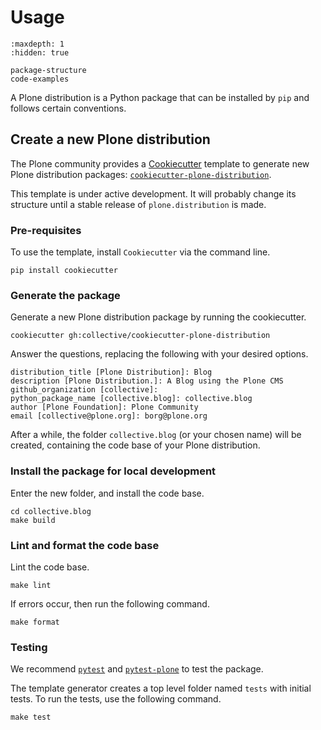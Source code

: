 # Usage

```{toctree}
:maxdepth: 1
:hidden: true

package-structure
code-examples
```

A Plone distribution is a Python package that can be installed by `pip` and follows certain conventions.

## Create a new Plone distribution

The Plone community provides a [Cookiecutter](https://www.cookiecutter.io/) template to generate new Plone distribution packages: [`cookiecutter-plone-distribution`](https://github.com/collective/cookiecutter-plone-distribution).

This template is under active development.
It will probably change its structure until a stable release of `plone.distribution` is made.

### Pre-requisites

To use the template, install `Cookiecutter` via the command line.

```shell
pip install cookiecutter
```

### Generate the package

Generate a new Plone distribution package by running the cookiecutter.

```shell
cookiecutter gh:collective/cookiecutter-plone-distribution
```

Answer the questions, replacing the following with your desired options.

```console
distribution_title [Plone Distribution]: Blog
description [Plone Distribution.]: A Blog using the Plone CMS
github_organization [collective]:
python_package_name [collective.blog]: collective.blog
author [Plone Foundation]: Plone Community
email [collective@plone.org]: borg@plone.org
```

After a while, the folder `collective.blog` (or your chosen name) will be created, containing the code base of your Plone distribution.

### Install the package for local development

Enter the new folder, and install the code base.

```shell
cd collective.blog
make build
```

### Lint and format the code base

Lint the code base.

```shell
make lint
```

If errors occur, then run the following command.

```shell
make format
```

### Testing

We recommend [`pytest`](https://pypi.org/project/pytest/) and [`pytest-plone`](https://pypi.org/project/pytest-plone) to test the package.

The template generator creates a top level folder named `tests` with initial tests.
To run the tests, use the following command.

```shell
make test
```
